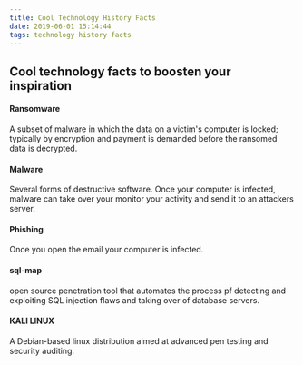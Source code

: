 ```yaml
---
title: Cool Technology History Facts
date: 2019-06-01 15:14:44
tags: technology history facts
---
```


## Cool technology facts to boosten your inspiration



#### Ransomware

 A subset of malware in which the data on a victim's computer is locked; typically by encryption and payment is demanded before the ransomed data is decrypted.



#### Malware

Several forms of destructive software. Once your computer is infected, malware can take over your monitor your activity and send it to an attackers server.

#### Phishing 

Once you open the email your computer is infected.



#### sql-map

open source penetration tool that automates the process pf detecting and exploiting SQL injection flaws and taking over of database servers.



#### KALI LINUX

A Debian-based linux distribution aimed at advanced pen testing and security auditing.


